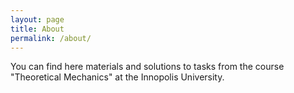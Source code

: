 ```yaml
---
layout: page
title: About
permalink: /about/
---
```


You can find here materials and solutions to tasks from the course "Theoretical Mechanics" at the Innopolis University.